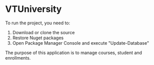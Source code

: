 ﻿# VTUniversity
To run the project, you need to:
1. Download or clone the source
2. Restore Nuget packages
3. Open Package Manager Console and execute "Update-Database"

The purpose of this application is to manage courses, student and enrollments.
